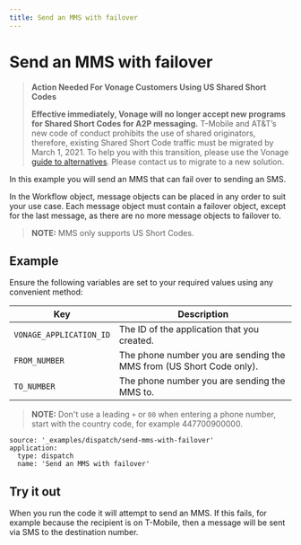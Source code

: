 ```yaml
---
title: Send an MMS with failover
---
```


# Send an MMS with failover

> **Action Needed For Vonage Customers Using US Shared Short Codes**
>
> **Effective immediately, Vonage will no longer accept new programs for Shared Short Codes for A2P messaging.** T-Mobile and AT&T’s new code of conduct prohibits the use of shared originators, therefore, existing Shared Short Code traffic must be migrated by March 1, 2021. To help you with this transition, please use the Vonage [guide to alternatives](https://help.nexmo.com/hc/en-us/articles/360050905592).  Please contact us to migrate to a new solution.

In this example you will send an MMS that can fail over to sending an SMS.

In the Workflow object, message objects can be placed in any order to suit your use case. Each message object must contain a failover object, except for the last message, as there are no more message objects to failover to.

> **NOTE:** MMS only supports US Short Codes.

## Example

Ensure the following variables are set to your required values using any convenient method:

Key | Description
-- | --
`VONAGE_APPLICATION_ID` | The ID of the application that you created.
`FROM_NUMBER` | The phone number you are sending the MMS from (US Short Code only).
`TO_NUMBER` | The phone number you are sending the MMS to.

> **NOTE:** Don't use a leading `+` or `00` when entering a phone number, start with the country code, for example 447700900000.

```code_snippets
source: '_examples/dispatch/send-mms-with-failover'
application:
  type: dispatch
  name: 'Send an MMS with failover'
```

## Try it out

When you run the code it will attempt to send an MMS. If this fails, for example because the recipient is on T-Mobile, then a message will be sent via SMS to the destination number.

